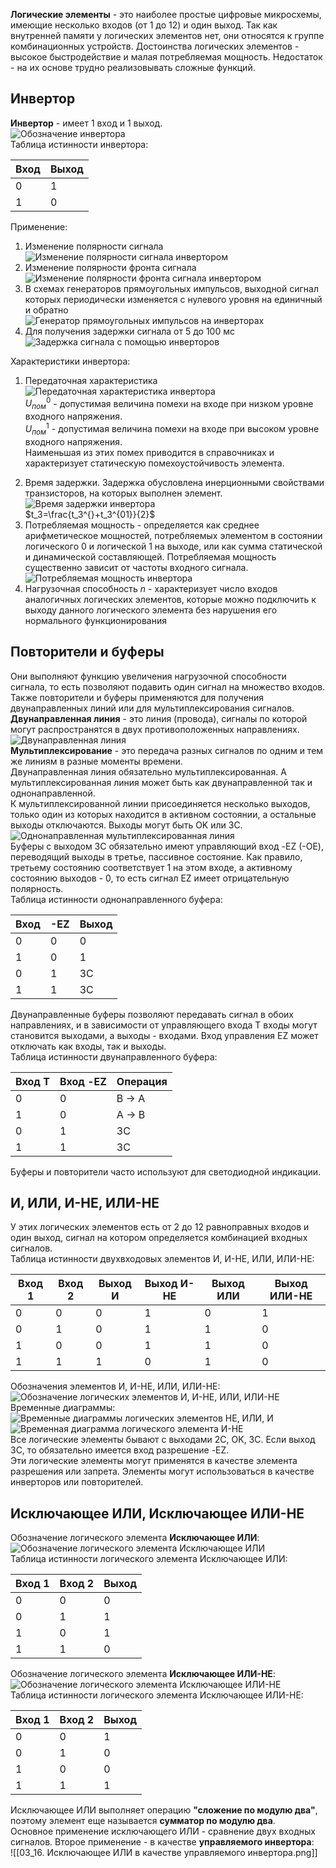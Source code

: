**Логические элементы** - это наиболее простые цифровые микросхемы, имеющие несколько входов (от 1 до 12) и один выход. Так как внутренней памяти у логических элементов нет, они относятся к группе комбинационных устройств. Достоинства логических элементов - высокое быстродействие и малая потребляемая мощность. Недостаток - на их основе трудно реализовывать сложные функций.  
## Инвертор
**Инвертор** - имеет 1 вход и 1 выход.  
![Обозначение инвертора](../Pictures/03_01.%20Обозначение%20инвертора.png)  
Таблица истинности инвертора:

| Вход | Выход |
| ---- | ----- |
| 0    | 1     |
| 1    | 0     |
  
Применение:
1. Изменение полярности сигнала  
	![Изменение полярности сигнала инвертором](../Pictures/03_02.%20Изменение%20полярности%20сигнала%20инвертором.png)
2. Изменение полярности фронта сигнала  
	 ![Изменение полярности фронта сигнала инвертором](../Pictures/03_03.%20Изменение%20полярности%20фронта%20сигнала%20инвертором.png)
3. В схемах генераторов прямоугольных импульсов, выходной сигнал которых периодически изменяется с нулевого уровня на единичный и обратно  
	![Генератор прямоугольных импульсов на инверторах](../Pictures/03_04.%20Генератор%20прямоугольных%20импульсов%20на%20инверторах.png)
4. Для получения задержки сигнала от 5 до 100 мс  
	![Задержка сигнала с помощью инверторов](../Pictures/03_05.%20Задержка%20сигнала%20с%20помощью%20инверторов.png)
  
Характеристики инвертора:
1) Передаточная характеристика  
	![Передаточная характеристика инвертора](../Pictures/03_06.%20Передаточная%20характеристика%20инвертора.png)  
	$U_{пом}^0$ - допустимая величина помехи на входе при низком уровне входного напряжения.  
	$U_{пом}^1$ - допустимая величина помехи на входе при высоком уровне входного напряжения.  
	Наименьшая из этих помех приводится в справочниках и характеризует статическую помехоустойчивость элемента.
2. Время задержки. Задержка обусловлена инерционными свойствами транзисторов, на которых выполнен элемент.  
	![Время задержки инвертора](../Pictures/03_07.%20Время%20задержки%20инвертора.png)  
	$t_3=\frac{t_3^{}+t_3^{01}}{2}$  
3. Потребляемая мощность - определяется как среднее арифметическое мощностей, потребляемых элементом в состоянии логического 0 и логической 1 на выходе, или как сумма статической и динамической составляющей. Потребляемая мощность существенно зависит от частоты входного сигнала.  
	![Потребляемая мощность инвертора](../Pictures/03_08.%20Потребляемая%20мощность%20инвертора.png)
4. Нагрузочная способность $n$ - характеризует число входов аналогичных логических элементов, которые можно подключить к выходу данного логического элемента без нарушения его нормального функционирования
## Повторители и буферы
Они выполняют функцию увеличения нагрузочной способности сигнала, то есть позволяют подавить один сигнал на множество входов. Также повторители и буферы применяются для получения двунаправленных линий или для мультиплексирования сигналов.  
**Двунаправленная линия** - это линия (провода), сигналы по которой могут распространятся в двух противоположенных направлениях.  
![Двунаправленная линия](../Pictures/03_09.%20Двунаправленная%20линия.png)  
**Мультиплексирование** - это передача разных сигналов по одним и тем же линиям в разные моменты времени.  
Двунаправленная линия обязательно мультиплексированная. А мультиплексированная линия может быть как двунаправленной так и однонаправленной.  
К мультиплексированной линии присоединяется несколько выходов, только один из которых находится в активном состоянии, а остальные выходы отключаются. Выходы могут быть OK или 3C.  
![Однонаправленная мультиплексированная линия](03_10.%20Однонаправленная%20мультиплексированная%20линия.png)  
Буферы с выходом 3C обязательно имеют управляющий вход -EZ (-OЕ), переводящий выходы в третье, пассивное состояние. Как правило, третьему состоянию соответствует 1 на этом входе, а активному состоянию выходов - 0, то есть сигнал EZ имеет отрицательную полярность.  
Таблица истинности однонаправленного буфера:  

| Вход | -EZ | Выход |
| ---- | --- | ----- |
| 0    | 0   | 0     |
| 1    | 0   | 1     |
| 0    | 1   | 3С    |
| 1    | 1   | 3С    |
  
Двунаправленные буферы позволяют передавать сигнал в обоих направлениях, и в зависимости от управляющего входа T входы могут становится выходами, а выходы - входами. Вход управления EZ может отключать как входы, так и выходы.  
Таблица истинности двунаправленного буфера:  

| Вход T | Вход -EZ | Операция |
| ------ | -------- | -------- |
| 0      | 0        | B → A    |
| 1      | 0        | A → B    |
| 0      | 1        | 3С       |
| 1      | 1        | 3С       |
  
Буферы и повторители часто используют для светодиодной индикации.
## И, ИЛИ, И-НЕ, ИЛИ-НЕ
У этих логических элементов есть от 2 до 12 равноправных входов и один выход, сигнал на котором определяется комбинацией входных сигналов.  
Таблица истинности двухвходовых элементов И, И-НЕ, ИЛИ, ИЛИ-НЕ:  

| Вход 1 | Вход 2 | Выход И | Выход И-НЕ | Выход ИЛИ | Выход ИЛИ-НЕ |
| ------ | ------ | ------- | ---------- | --------- | ------------ |
| 0      | 0      | 0       | 1          | 0         | 1            |
| 0      | 1      | 0       | 1          | 1         | 0            |
| 1      | 0      | 0       | 1          | 1         | 0            |
| 1      | 1      | 1       | 0          | 1         | 0            |
  
Обозначения элементов И, И-НЕ, ИЛИ, ИЛИ-НЕ:  
![Обозначение логических элементов И, И-НЕ, ИЛИ, ИЛИ-НЕ](../Pictures/03_11.%20Обозначение%20логических%20элементов%20И,%20И-НЕ,%20ИЛИ,%20ИЛИ-НЕ.png)  
Временные диаграммы:  
![Временные диаграммы логических элементов НЕ, ИЛИ, И](../Pictures/03_12.%20Временные%20диаграммы%20логических%20элементов%20НЕ,%20ИЛИ,%20И.png)  
![Временная диаграмма логического элемента И-НЕ](../Pictures/03_13.%20Временная%20диаграмма%20логического%20элемента%20И-НЕ.png)  
Все логические элементы бывают с выходами 2C, OK, 3C. Если выход 3C, то обязательно имеется вход разрешение -EZ.  
Эти логические элементы могут применятся в качестве элемента разрешения или запрета. Элементы могут использоваться в качестве инверторов или повторителей.
## Исключающее ИЛИ, Исключающее ИЛИ-НЕ
Обозначение логического элемента **Исключающее ИЛИ**:  
![Обозначение логического элемента Исключающее ИЛИ](03_14.%20Обозначение%20логического%20элемента%20Исключающее%20ИЛИ.png)  
Таблица истинности логического элемента Исключающее ИЛИ:  

| Вход 1 | Вход 2 | Выход |
| ------ | ------ | ----- |
| 0      | 0      | 0     |
| 0      | 1      | 1     |
| 1      | 0      | 1     |
| 1      | 1      | 0     |
  
Обозначение логического элемента **Исключающее ИЛИ-НЕ**:  
![Обозначение логического элемента Исключающее ИЛИ-НЕ](03_15.%20Обозначение%20логического%20элемента%20Исключающее%20ИЛИ-НЕ.png)  
Таблица истинности логического элемента Исключающее ИЛИ-НЕ:  

| Вход 1 | Вход 2 | Выход |
| ------ | ------ | ----- |
| 0      | 0      | 1     |
| 0      | 1      | 0     |
| 1      | 0      | 0     |
| 1      | 1      | 1     |
  
Исключающее ИЛИ выполняет операцию **"сложение по модулю два"**, поэтому элемент еще называется **сумматор по модулю два**.  
Основное применение исключающего ИЛИ - сравнение двух входных сигналов. Второе применение - в качестве **управляемого инвертора**:  
![[03_16. Исключающее ИЛИ в качестве управляемого инвертора.png]]
